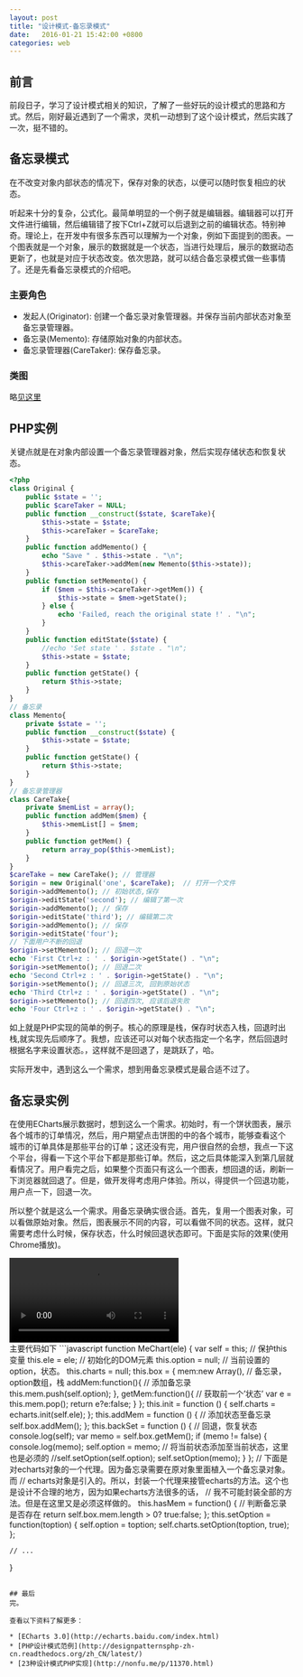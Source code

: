 ```yaml
---
layout: post
title: "设计模式-备忘录模式"
date:   2016-01-21 15:42:00 +0800
categories: web
---
```

## 前言

前段日子，学习了设计模式相关的知识，了解了一些好玩的设计模式的思路和方式。然后，刚好最近遇到了一个需求，灵机一动想到了这个设计模式，然后实践了一次，挺不错的。

## 备忘录模式

在不改变对象内部状态的情况下，保存对象的状态，以便可以随时恢复相应的状态。

听起来十分的复杂，公式化。最简单明显的一个例子就是编辑器。编辑器可以打开文件进行编辑，然后编辑错了按下Ctrl+Z就可以后退到之前的编辑状态。特别神奇。理论上，在开发中有很多东西可以理解为一个对象，例如下面提到的图表。一个图表就是一个对象，展示的数据就是一个状态，当进行处理后，展示的数据动态更新了，也就是对应于状态改变。依次思路，就可以结合备忘录模式做一些事情了。还是先看备忘录模式的介绍吧。

### 主要角色

* 发起人(Originator): 创建一个备忘录对象管理器。并保存当前内部状态对象至备忘录管理器。
* 备忘录(Memento): 存储原始对象的内部状态。
* 备忘录管理器(CareTaker):  保存备忘录。

### 类图

略[见这里](http://nonfu.me/p/11458.html)

## PHP实例

关键点就是在对象内部设置一个备忘录管理器对象，然后实现存储状态和恢复状态。
```php
<?php
class Original {
    public $state = '';
    public $careTaker = NULL;
    public function __construct($state, $careTake){
        $this->state = $state;
        $this->careTaker = $careTake;
    }
    public function addMemento() {
        echo "Save " . $this->state . "\n";
        $this->careTaker->addMem(new Memento($this->state));
    }
    public function setMemento() {
        if ($mem = $this->careTaker->getMem()) {
            $this->state = $mem->getState();
        } else {
            echo 'Failed, reach the original state !' . "\n";
        }
    }
    public function editState($state) {
        //echo 'Set state ' . $state . "\n";
        $this->state = $state;
    }
    public function getState() {
        return $this->state;
    }
}
// 备忘录
class Memento{
    private $state = '';
    public function __construct($state) {
        $this->state = $state;
    }
    public function getState() {
        return $this->state;
    }
}
// 备忘录管理器
class CareTake{
    private $memList = array();
    public function addMem($mem) {
        $this->memList[] = $mem;
    }
    public function getMem() {
        return array_pop($this->memList);
    }
}
$careTake = new CareTake(); // 管理器
$origin = new Original('one', $careTake);  // 打开一个文件
$origin->addMemento(); // 初始状态,保存
$origin->editState('second'); // 编辑了第一次
$origin->addMemento(); // 保存
$origin->editState('third'); // 编辑第二次
$origin->addMemento(); // 保存
$origin->editState('four');
// 下面用户不断的回退
$origin->setMemento(); // 回退一次
echo 'First Ctrl+z : ' . $origin->getState() . "\n";
$origin->setMemento(); // 回退二次
echo 'Second Ctrl+z : ' . $origin->getState() . "\n";
$origin->setMemento(); // 回退三次, 回到原始状态
echo 'Third Ctrl+z : ' . $origin->getState() . "\n";
$origin->setMemento(); // 回退四次, 应该后退失败
echo 'Four Ctrl+z : ' . $origin->getState() . "\n";
```
如上就是PHP实现的简单的例子。核心的原理是栈，保存时状态入栈，回退时出栈,就实现先后顺序了。我想，应该还可以对每个状态指定一个名字，然后回退时根据名字来设置状态。，这样就不是回退了，是跳跃了，哈。

实际开发中，遇到这么一个需求，想到用备忘录模式是最合适不过了。

## 备忘录实例

在使用ECharts展示数据时，想到这么一个需求。初始时，有一个饼状图表，展示各个城市的订单情况，然后，用户期望点击饼图的中的各个城市，能够查看这个
城市的订单具体是那些平台的订单；这还没有完，用户很自然的会想，我点一下这个平台，得看一下这个平台下都是那些订单。然后，这之后具体能深入到第几层就看情况了。用户看完之后，如果整个页面只有这么一个图表，想回退的话，刷新一下浏览器就回退了。但是，做开发得考虑用户体验。所以，得提供一个回退功能，用户点一下，回退一次。

所以整个就是这么一个需求。用备忘录确实很合适。首先，复用一个图表对象，可以看做原始对象。然后，图表展示不同的内容，可以看做不同的状态。这样，就只需要考虑什么时候，保存状态，什么时候回退状态即可。下面是实际的效果(使用Chrome播放)。

<div class="video">
<video src="/static/assert/medias/echarts2.0.mov" controls="controls">
your browser does not support the video tag
</video>
</div>
主要代码如下
```javascript
function MeChart(ele) {
    var self = this;  // 保护this变量
    this.ele = ele;  // 初始化的DOM元素
    this.option = null;  // 当前设置的option，状态。
    this.charts = null;
    this.box = {
        mem:new Array(),  // 备忘录，option数组，栈
        addMem:function(){  // 添加备忘录
            this.mem.push(self.option);
        },
        getMem:function(){  // 获取前一个’状态’
            var e = this.mem.pop();
            return e?e:false;
        }
    };
    this.init = function () {
        self.charts = echarts.init(self.ele);
    };
    this.addMem = function () {  // 添加状态至备忘录
        self.box.addMem();
    };
    this.backSet = function () {  // 回退，恢复状态
        console.log(self);
        var memo = self.box.getMem();
        if (memo != false) {
            console.log(memo);
            self.option = memo;  // 将当前状态添加至当前状态，这里也是必须的
            //self.setOption(self.option);
            self.setOption(memo);
        }
    };
    // 下面是对echarts对象的一个代理。因为备忘录需要在原对象里面植入一个备忘录对象。而
    // echarts对象是引入的。所以，封装一个代理来接管echarts的方法。这个也是设计不合理的地方，因为如果echarts方法很多的话，
    // 我不可能封装全部的方法。但是在这里又是必须这样做的。
    this.hasMem = function() {  // 判断备忘录是否存在
        return self.box.mem.length > 0? true:false;
    };
    this.setOption = function(toption) {
        self.option = toption;
        self.charts.setOption(toption, true);
    };

    // ...
}
```

## 最后
完。

查看以下资料了解更多：

* [ECharts 3.0](http://echarts.baidu.com/index.html)
* [PHP设计模式范例](http://designpatternsphp-zh-cn.readthedocs.org/zh_CN/latest/)
* [23种设计模式PHP实现](http://nonfu.me/p/11370.html)
